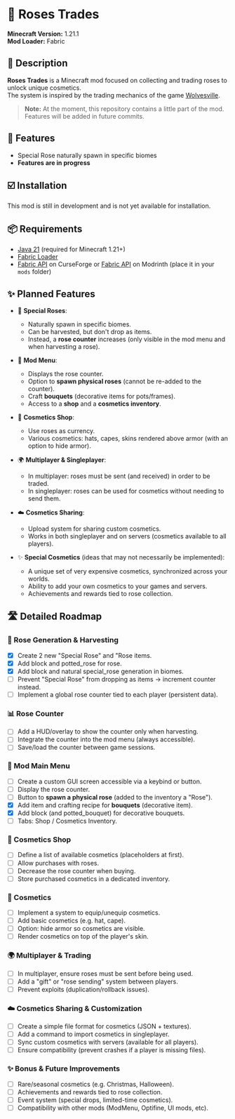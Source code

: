 # 🌹 Roses Trades

**Minecraft Version:** 1.21.1  
**Mod Loader:** Fabric  

## 📖 Description

**Roses Trades** is a Minecraft mod focused on collecting and trading roses to unlock unique cosmetics.  
The system is inspired by the trading mechanics of the game [Wolvesville](https://www.wolvesville.com/).

> **Note:** At the moment, this repository contains a little part of the mod.  
> Features will be added in future commits.

## 🚀 Features

- Special Rose naturally spawn in specific biomes
- **Features are in progress**

## ☑️ Installation

This mod is still in development and is not yet available for installation.  

## 📦 Requirements

- [Java 21](https://adoptium.net/) (required for Minecraft 1.21+)  
- [Fabric Loader](https://fabricmc.net/use/)  
- [Fabric API](https://www.curseforge.com/minecraft/mc-mods/fabric-api) on CurseForge or [Fabric API](https://modrinth.com/mod/fabric-api) on Modrinth (place it in your `mods` folder)  

## ✨ Planned Features

- 🌱 **Special Roses**:  
  - Naturally spawn in specific biomes.  
  - Can be harvested, but don't drop as items.  
  - Instead, a **rose counter** increases (only visible in the mod menu and when harvesting a rose).  

- 🎁 **Mod Menu**:  
  - Displays the rose counter.  
  - Option to **spawn physical roses** (cannot be re-added to the counter).  
  - Craft **bouquets** (decorative items for pots/frames).  
  - Access to a **shop** and a **cosmetics inventory**.  

- 🛒 **Cosmetics Shop**:  
  - Use roses as currency.  
  - Various cosmetics: hats, capes, skins rendered above armor (with an option to hide armor).  

- 🌍 **Multiplayer & Singleplayer**:  
  - In multiplayer: roses must be sent (and received) in order to be traded.  
  - In singleplayer: roses can be used for cosmetics without needing to send them.  

- ☁️ **Cosmetics Sharing**:  
  - Upload system for sharing custom cosmetics.  
  - Works in both singleplayer and on servers (cosmetics available to all players).  

- ✨ **Special Cosmetics** (ideas that may not necessarily be implemented):  
  - A unique set of very expensive cosmetics, synchronized across your worlds.  
  - Ability to add your own cosmetics to your games and servers.  
  - Achievements and rewards tied to rose collection.  

## 🛣️ Detailed Roadmap

### 🌱 Rose Generation & Harvesting

- [x] Create 2 new "Special Rose" and "Rose items.  
- [x] Add block and potted_rose for rose.
- [x] Add block and natural special_rose generation in biomes.  
- [ ] Prevent "Special Rose" from dropping as items → increment counter instead.  
- [ ] Implement a global rose counter tied to each player (persistent data).  

### 📊 Rose Counter

- [ ] Add a HUD/overlay to show the counter only when harvesting.  
- [ ] Integrate the counter into the mod menu (always accessible).  
- [ ] Save/load the counter between game sessions.  

### 🎁 Mod Main Menu

- [ ] Create a custom GUI screen accessible via a keybind or button.  
- [ ] Display the rose counter.  
- [ ] Button to **spawn a physical rose** (added to the inventory a "Rose").  
- [x] Add item and crafting recipe for **bouquets** (decorative item).
- [x] Add block (and potted_bouquet) for decorative bouquets.
- [ ] Tabs: Shop / Cosmetics Inventory.  

### 🛒 Cosmetics Shop

- [ ] Define a list of available cosmetics (placeholders at first).  
- [ ] Allow purchases with roses.  
- [ ] Decrease the rose counter when buying.  
- [ ] Store purchased cosmetics in a dedicated inventory.  

### 👕 Cosmetics

- [ ] Implement a system to equip/unequip cosmetics.  
- [ ] Add basic cosmetics (e.g. hat, cape).  
- [ ] Option: hide armor so cosmetics are visible.  
- [ ] Render cosmetics on top of the player's skin.  

### 🌍 Multiplayer & Trading

- [ ] In multiplayer, ensure roses must be sent before being used.  
- [ ] Add a "gift" or "rose sending" system between players.  
- [ ] Prevent exploits (duplication/rollback issues).  

### ☁️ Cosmetics Sharing & Customization

- [ ] Create a simple file format for cosmetics (JSON + textures).  
- [ ] Add a command to import cosmetics in singleplayer.  
- [ ] Sync custom cosmetics with servers (available for all players).  
- [ ] Ensure compatibility (prevent crashes if a player is missing files).  

### ✨ Bonus & Future Improvements

- [ ] Rare/seasonal cosmetics (e.g. Christmas, Halloween).  
- [ ] Achievements and rewards tied to rose collection.  
- [ ] Event system (special drops, limited-time cosmetics).  
- [ ] Compatibility with other mods (ModMenu, Optifine, UI mods, etc).  
